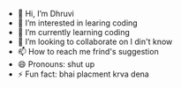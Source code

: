 - 👋 Hi, I’m Dhruvi
- 👀 I’m interested in learing coding
- 🌱 I’m currently learning coding
- 💞️ I’m looking to collaborate on I din't know
- 📫 How to reach me frind's suggestion
- 😄 Pronouns: shut up 
- ⚡ Fun fact: bhai placment krva dena

<!---
Dhruvi2411/Dhruvi2411 is a ✨ special ✨ repository because its `README.md` (this file) appears on your GitHub profile.
You can click the Preview link to take a look at your changes.
--->
